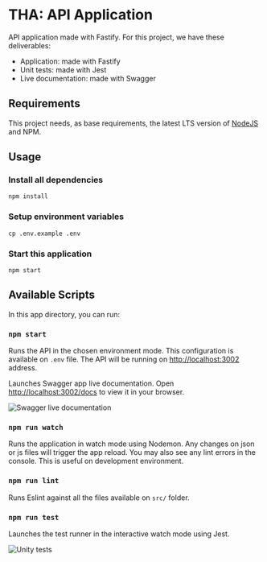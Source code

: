 # THA: API Application

API application made with Fastify. For this project, we have these deliverables:

* Application: made with Fastify
* Unit tests: made with Jest
* Live documentation: made with Swagger

## Requirements

This project needs, as base requirements, the latest LTS version of [NodeJS](https://nodejs.org/) and NPM.

## Usage

### Install all dependencies

```
npm install
```

### Setup environment variables

```
cp .env.example .env
```

### Start this application

```
npm start
```

## Available Scripts

In this app directory, you can run:

### `npm start`

Runs the API in the chosen environment mode. This configuration is available on `.env` file. The API will be running on [http://localhost:3002](http://localhost:3002) address.

Launches Swagger app live documentation. Open [http://localhost:3002/docs](http://localhost:3002/docs) to view it in your browser.

![Swagger live documentation](https://i.imgur.com/bqZZSRK.png)

### `npm run watch`

Runs the application in watch mode using Nodemon. Any changes on json or js files will trigger the app reload. You may also see any lint errors in the console. This is useful on development environment.

### `npm run lint`

Runs Eslint against all the files available on `src/` folder.

### `npm run test`

Launches the test runner in the interactive watch mode using Jest.

![Unity tests](https://i.imgur.com/yslvVwA.png)
